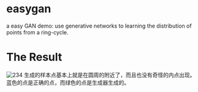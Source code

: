 # easygan
a easy GAN demo: use generative networks to learning the distribution of points from a ring-cycle.
# The Result
![234](https://img-blog.csdnimg.cn/20190427201421752.png?x-oss-process=image/watermark,type_ZmFuZ3poZW5naGVpdGk,shadow_10,text_aHR0cHM6Ly9ibG9nLmNzZG4ubmV0L2ptaDE5OTY=,size_16,color_FFFFFF,t_70)
生成的样本点基本上就是在圆周的附近了，而且也没有奇怪的内点出现。蓝色的点是正确的点，而绿色的点是生成器生成的。

